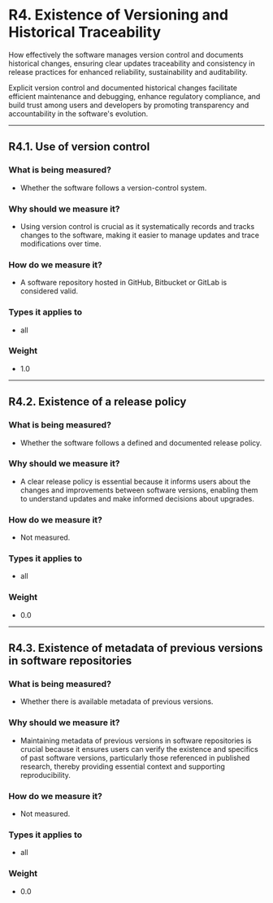 # R4. Existence of Versioning and Historical Traceability 

How effectively the software manages version control and documents historical changes, ensuring clear updates traceability and consistency in release practices for enhanced reliability, sustainability and auditability. 

Explicit version control and documented historical changes facilitate efficient maintenance and debugging, enhance regulatory compliance, and build trust among users and developers by promoting transparency and accountability in the software's evolution.


--- 



## R4.1. Use of version control 

### What is being measured? 

- Whether the software follows a version-control system. 

### Why should we measure it? 

- Using version control is crucial as it systematically records and tracks changes to the software, making it easier to manage updates and trace modifications over time. 

### How do we measure it? 

- A software repository hosted in GitHub, Bitbucket or GitLab is considered valid. 

### Types it applies to 

- all

### Weight 

- 1.0

---


## R4.2. Existence of a release policy 

### What is being measured? 

- Whether the software follows a defined and documented release policy. 

### Why should we measure it? 

- A clear release policy is essential because it informs users about the changes and improvements between software versions, enabling them to understand updates and make informed decisions about upgrades. 

### How do we measure it? 

- Not measured. 

### Types it applies to 

- all

### Weight 

- 0.0

---

## R4.3. Existence of metadata of previous versions in software repositories 

### What is being measured? 

- Whether there is available metadata of previous versions. 

### Why should we measure it? 

- Maintaining metadata of previous versions in software repositories is crucial because it ensures users can verify the existence and specifics of past software versions, particularly those referenced in published research, thereby providing essential context and supporting reproducibility. 

### How do we measure it? 

- Not measured. 

### Types it applies to 

- all

 ### Weight 

- 0.0